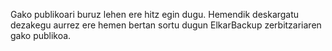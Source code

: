 Gako publikoari buruz lehen ere hitz egin dugu. Hemendik deskargatu dezakegu aurrez ere hemen bertan sortu dugun ElkarBackup zerbitzariaren gako publikoa.
